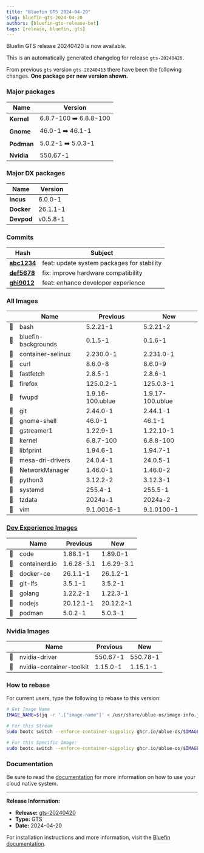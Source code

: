 ```yaml
---
title: "Bluefin GTS 2024-04-20"
slug: bluefin-gts-2024-04-20
authors: [bluefin-gts-release-bot]
tags: [release, bluefin, gts]
---
```


Bluefin GTS release 20240420 is now available.

<!--truncate-->

This is an automatically generated changelog for release `gts-20240420`.

From previous `gts` version `gts-20240413` there have been the following changes. **One package per new version shown.**

### Major packages

| Name       | Version                |
| ---------- | ---------------------- |
| **Kernel** | 6.8.7-100 ➡️ 6.8.8-100 |
| **Gnome**  | 46.0-1 ➡️ 46.1-1       |
| **Podman** | 5.0.2-1 ➡️ 5.0.3-1     |
| **Nvidia** | 550.67-1               |

### Major DX packages

| Name       | Version  |
| ---------- | -------- |
| **Incus**  | 6.0.0-1  |
| **Docker** | 26.1.1-1 |
| **Devpod** | v0.5.8-1 |

### Commits

| Hash                                                                                                | Subject                                    |
| --------------------------------------------------------------------------------------------------- | ------------------------------------------ |
| **[abc1234](https://github.com/ublue-os/bluefin/commit/abc1234567890abcdef1234567890abcdef123456)** | feat: update system packages for stability |
| **[def5678](https://github.com/ublue-os/bluefin/commit/def5678901234567890abcdef1234567890abcdef)** | fix: improve hardware compatibility        |
| **[ghi9012](https://github.com/ublue-os/bluefin/commit/ghi9012345678901234567890abcdef1234567890)** | feat: enhance developer experience         |

### All Images

|     | Name                | Previous         | New              |
| --- | ------------------- | ---------------- | ---------------- |
| 🔄  | bash                | 5.2.21-1         | 5.2.21-2         |
| 🔄  | bluefin-backgrounds | 0.1.5-1          | 0.1.6-1          |
| 🔄  | container-selinux   | 2.230.0-1        | 2.231.0-1        |
| 🔄  | curl                | 8.6.0-8          | 8.6.0-9          |
| 🔄  | fastfetch           | 2.8.5-1          | 2.8.6-1          |
| 🔄  | firefox             | 125.0.2-1        | 125.0.3-1        |
| 🔄  | fwupd               | 1.9.16-100.ublue | 1.9.17-100.ublue |
| 🔄  | git                 | 2.44.0-1         | 2.44.1-1         |
| 🔄  | gnome-shell         | 46.0-1           | 46.1-1           |
| 🔄  | gstreamer1          | 1.22.9-1         | 1.22.10-1        |
| 🔄  | kernel              | 6.8.7-100        | 6.8.8-100        |
| 🔄  | libfprint           | 1.94.6-1         | 1.94.7-1         |
| 🔄  | mesa-dri-drivers    | 24.0.4-1         | 24.0.5-1         |
| 🔄  | NetworkManager      | 1.46.0-1         | 1.46.0-2         |
| 🔄  | python3             | 3.12.2-2         | 3.12.3-1         |
| 🔄  | systemd             | 255.4-1          | 255.5-1          |
| 🔄  | tzdata              | 2024a-1          | 2024a-2          |
| 🔄  | vim                 | 9.1.0016-1       | 9.1.0100-1       |

### [Dev Experience Images](https://docs.projectbluefin.io/bluefin-dx)

|     | Name          | Previous   | New        |
| --- | ------------- | ---------- | ---------- |
| 🔄  | code          | 1.88.1-1   | 1.89.0-1   |
| 🔄  | containerd.io | 1.6.28-3.1 | 1.6.29-3.1 |
| 🔄  | docker-ce     | 26.1.1-1   | 26.1.2-1   |
| 🔄  | git-lfs       | 3.5.1-1    | 3.5.2-1    |
| 🔄  | golang        | 1.22.2-1   | 1.22.3-1   |
| 🔄  | nodejs        | 20.12.1-1  | 20.12.2-1  |
| 🔄  | podman        | 5.0.2-1    | 5.0.3-1    |

### Nvidia Images

|     | Name                     | Previous | New      |
| --- | ------------------------ | -------- | -------- |
| 🔄  | nvidia-driver            | 550.67-1 | 550.78-1 |
| 🔄  | nvidia-container-toolkit | 1.15.0-1 | 1.15.1-1 |

### How to rebase

For current users, type the following to rebase to this version:

```bash
# Get Image Name
IMAGE_NAME=$(jq -r '.["image-name"]' < /usr/share/ublue-os/image-info.json)

# For this Stream
sudo bootc switch --enforce-container-sigpolicy ghcr.io/ublue-os/$IMAGE_NAME:gts

# For this Specific Image:
sudo bootc switch --enforce-container-sigpolicy ghcr.io/ublue-os/$IMAGE_NAME:gts-20240420
```

### Documentation

Be sure to read the [documentation](https://docs.projectbluefin.io/) for more information
on how to use your cloud native system.

---

**Release Information:**

- **Release:** [gts-20240420](https://github.com/ublue-os/bluefin/releases/tag/gts-20240420)
- **Type:** GTS
- **Date:** 2024-04-20

For installation instructions and more information, visit the [Bluefin documentation](https://docs.projectbluefin.io/).
